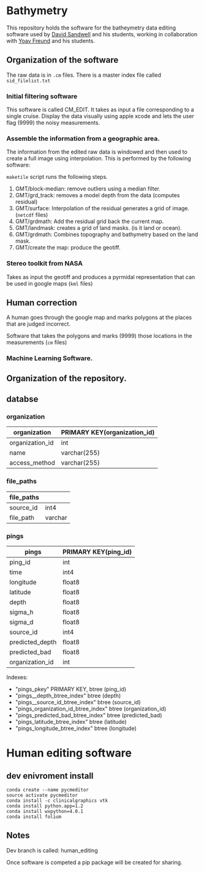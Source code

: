 # Bathymetry

This repository holds the software for the batheymetry data editing software used by [David Sandwell](http://topex.ucsd.edu/sandwell/)
and his students, working in collaboration with [Yoav Freund](https://cseweb.ucsd.edu/~yfreund/) and his students.

## Organization of the software

The raw data is in `.cm` files. There is a master index file called `sid_filelist.txt`

### Initial filtering software

This software is called CM_EDIT. It takes as input a file corresponding to a single cruise. Display the data visually using apple xcode and lets the user flag (9999) the noisy measurements.

### Assemble the information from a geographic area.

The information from the edited raw data is windowed and then used to create a full image using interpolation. This is performed by the following software:

`maketile` script runs the following steps.
1. GMT/block-median: remove outliers using a median filter.
2. GMT/grd_track: removes a model depth from the data (computes residual)
3. GMT/surface: Interpolation of the residual generates a grid of image. (`netcdf` files)
4. GMT/grdmath: Add the residual grid back the current map.
5. GMT/landmask: creates a grid of land masks. (is it land or ocean).
6. GMT/grdmath: Combines topography and bathymetry based on the land mask.
7. GMT/create the map: produce the geotiff.

### Stereo toolkit from NASA
Takes as input the geotiff and produces a pyrmidal representation that can be used in google maps (`kml` files)

## Human correction
A human goes through the google map and marks polygons at the places that are judged incorrect.

Software that takes the polygons and marks (9999) those locations in the measurements (`cm` files)

### Machine Learning Software.

## Organization of the repository.

## databse
### organization    
| organization  | PRIMARY KEY(organization_id) |
| ------------- | ------------- |
| organization_id  | int  |
| name  | varchar(255)  |
| access_method  | varchar(255)  |

### file_paths
| file_paths  | |
| ------------- | ------------- |
| source_id  | int4  |
| file_path  | varchar|

### pings
| pings  | PRIMARY KEY(ping_id) |
| ------------- | ------------- |
| ping_id  | int  |
| time  | int4  |
| longitude  | float8 |
| latitude  | float8 |
| depth  | float8 |
| sigma_h  | float8 |
| sigma_d  | float8 |
| source_id  | int4 |
| predicted_depth  | float8 |
| predicted_bad  | float8 |
| organization_id  | int |

Indexes:<br>
-    "pings_pkey" PRIMARY KEY, btree (ping_id) 
-    "pings__depth_btree_index" btree (depth) 
-    "pings__source_id_btree_index" btree (source_id)
-    "pings_organization_id_btree_index" btree (organization_id)
-    "pings_predicted_bad_btree_index" btree (predicted_bad)
-    "pings_latitude_btree_index" btree (latitude)
-    "pings_longitude_btree_index" btree (longitude)


# Human editing software 

## dev enivroment install
  
    conda create --name pycmeditor
    source activate pycmeditor
    conda install -c clinicalgraphics vtk
    conda install python.app=1.2
    conda install wxpython=4.0.1
    conda install folium

## Notes
Dev branch is called: human_editing

Once software is competed a pip package will be created for sharing.
